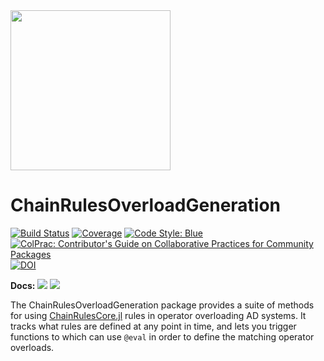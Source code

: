 <img src="https://rawcdn.githack.com/JuliaDiff/ChainRulesCore.jl/b0b8dbf26807f8f6bc1a3c073b6720b8d90a8cd4/docs/src/assets/logo.svg" width="256"/>

# ChainRulesOverloadGeneration

[![Build Status](https://github.com/JuliaDiff/ChainRulesOverloadGeneration.jl/workflows/CI/badge.svg)](https://github.com/JuliaDiff/ChainRulesOverloadGeneration.jl/actions?query=workflow:CI)
[![Coverage](https://codecov.io/gh/JuliaDiff/ChainRulesOverloadGeneration.jl/branch/main/graph/badge.svg)](https://codecov.io/gh/JuliaDiff/ChainRulesOverloadGeneration.jl)
[![Code Style: Blue](https://img.shields.io/badge/code%20style-blue-4495d1.svg)](https://github.com/invenia/BlueStyle)
[![ColPrac: Contributor's Guide on Collaborative Practices for Community Packages](https://img.shields.io/badge/ColPrac-Contributor's%20Guide-blueviolet)](https://github.com/SciML/ColPrac)
[![DOI](https://zenodo.org/badge/199721843.svg)](https://zenodo.org/badge/latestdoi/199721843)

**Docs:**
[![](https://img.shields.io/badge/docs-main-blue.svg)](https://juliadiff.org/ChainRulesOverloadGeneration.jl/dev)
[![](https://img.shields.io/badge/docs-stable-blue.svg)](https://juliadiff.org/ChainRulesOverloadGeneration.jl/stable)

The ChainRulesOverloadGeneration package provides a suite of methods for using [ChainRulesCore.jl](https://github.com/JuliaDiff/ChainRulesCore.jl) rules in operator overloading AD systems.
It tracks what rules are defined at any point in time, and lets you trigger functions to which can use `@eval` in order to define the matching operator overloads.
